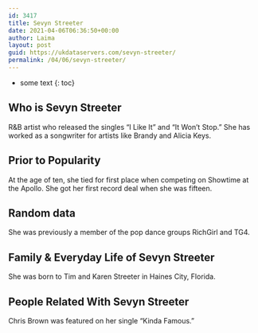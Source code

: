 ```yaml
---
id: 3417
title: Sevyn Streeter
date: 2021-04-06T06:36:50+00:00
author: Laima
layout: post
guid: https://ukdataservers.com/sevyn-streeter/
permalink: /04/06/sevyn-streeter/
---
```


* some text
{: toc}


## Who is Sevyn Streeter
                  
                  
                  
R&B artist who released the singles &#8220;I Like It&#8221; and &#8220;It Won&#8217;t Stop.&#8221; She has worked as a songwriter for artists like Brandy and Alicia Keys.
                  
              
            
              
            
                
                
                
## Prior to Popularity
                  
                  
                  
At the age of ten, she tied for first place when competing on Showtime at the Apollo. She got her first record deal when she was fifteen.
                  
              
            
              
            
                
                
                
## Random data
                  
                  
                  
She was previously a member of the pop dance groups RichGirl and TG4.
                  
              
            
              
            
                
                
                
## Family & Everyday Life of Sevyn Streeter
                  
                  
                  
She was born to Tim and Karen Streeter in Haines City, Florida.
                  
              
            
              
            
                
                
                
## People Related With Sevyn Streeter
                  
                  
                  
Chris Brown was featured on her single &#8220;Kinda Famous.&#8221; 
                  
              
            
              
            
                
              
            
              
              
            
            
              
            
          
          
          
